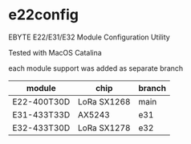 # e22config
EBYTE E22/E31/E32 Module Configuration Utility

Tested with MacOS Catalina

each module support was added as separate branch

module |chip | branch
------------ | ------------ | -------------
E22-400T30D | LoRa SX1268 | main
E31-433T33D | AX5243 | e31
E32-433T30D | LoRa SX1278 | e32
